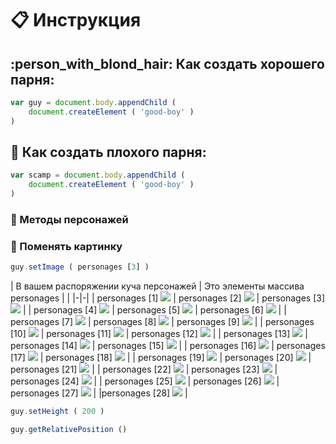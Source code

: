 # :clipboard: Инструкция

## :person_with_blond_hair: Как создать хорошего парня:
```javascript
var guy = document.body.appendChild (
    document.createElement ( 'good-boy' )
)
```
## :japanese_ogre: Как создать плохого парня:
```javascript
var scamp = document.body.appendChild (
    document.createElement ( 'good-boy' )
)
```

### :boy: Методы персонажей

### :boy: Поменять картинку
```javascript
guy.setImage ( personages [3] )
```


| В вашем распоряжении куча персонажей | Это элементы массива personages | |
|-|-|
| personages [1] ![](https://github.com/garevna/game/blob/master/personages/01.gif?raw=true)
| personages [2] ![](https://github.com/garevna/game/blob/master/personages/05.gif?raw=true)
| personages [3] ![](https://github.com/garevna/game/blob/master/personages/31.gif?raw=true) |
| personages [4] ![](https://github.com/garevna/game/blob/master/personages/32.gif?raw=true)
| personages [5] ![](https://github.com/garevna/game/blob/master/personages/33.gif?raw=true)
| personages [6] ![](https://github.com/garevna/game/blob/master/personages/21.gif?raw=true) |
| personages [7] ![](https://github.com/garevna/game/blob/master/personages/34.gif?raw=true)
| personages [8] ![](https://github.com/garevna/game/blob/master/personages/07.gif?raw=true)
| personages [9] ![](https://github.com/garevna/game/blob/master/personages/10-2.gif?raw=true) |
| personages [10] ![](https://github.com/garevna/game/blob/master/personages/36.gif?raw=true)
| personages [11] ![](https://github.com/garevna/game/blob/master/personages/28.gif?raw=true)
| personages [12] ![](https://github.com/garevna/game/blob/master/personages/29-1.gif?raw=true) |
| personages [13] ![](https://github.com/garevna/game/blob/master/personages/30.gif?raw=true)
| personages [14] ![](https://github.com/garevna/game/blob/master/personages/26.gif?raw=true)
| personages [15] ![](https://github.com/garevna/game/blob/master/personages/37.gif?raw=true) |
| personages [16] ![](https://github.com/garevna/game/blob/master/personages/24.gif?raw=true)
| personages [17] ![](https://github.com/garevna/game/blob/master/personages/23.gif?raw=true)
| personages [18] ![](https://github.com/garevna/game/blob/master/personages/22.gif?raw=true) |
| personages [19] ![](https://github.com/garevna/game/blob/master/personages/27.gif?raw=true)
| personages [20] ![](https://github.com/garevna/game/blob/master/personages/25.gif?raw=true)
| personages [21] ![](https://github.com/garevna/game/blob/master/personages/13.gif?raw=true) |
| personages [22] ![](https://github.com/garevna/game/blob/master/personages/15.gif?raw=true)
| personages [23] ![](https://github.com/garevna/game/blob/master/personages/11.gif?raw=true)
| personages [24] ![](https://github.com/garevna/game/blob/master/personages/09.gif?raw=true) |
| personages [25] ![](https://github.com/garevna/game/blob/master/personages/38.gif?raw=true)
| personages [26] ![](https://github.com/garevna/game/blob/master/personages/02.gif?raw=true)
| personages [27] ![](https://github.com/garevna/game/blob/master/personages/12.gif?raw=true) |
|personages [28] ![](https://github.com/garevna/game/blob/master/personages/14.gif?raw=true) |
<!-- [personages [29]](https://github.com/garevna/game/blob/master/personages/17.gif?raw=true) -->


```javascript
guy.setHeight ( 200 )
```
```javascript
guy.getRelativePosition ()
```
